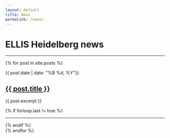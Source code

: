 ```yaml
---
layout: default
title: News
permalink: /news/
---
```


ELLIS Heidelberg **news**
=========================

<hr class="hr-primary">
{% for post in site.posts %}
<div class="row">
  <div class="col-2 text-center">
    <p class="date">{{ post.date | date: "%B %d, %Y"}}</p>
  </div>
  <div class="col-10">
    <h2><a class="plain" href="{{ post.url }}">{{ post.title }}</a></h2>
    <p>{{ post.excerpt }}</p>
  </div>
  {% if forloop.last != true %}
    <div class="col-12">
      <hr>
    </div>
  {% endif %}
</div>
{% endfor %}